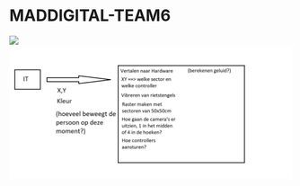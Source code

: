 # MADDIGITAL-TEAM6

![](https://user-images.githubusercontent.com/61419372/96873296-0b679900-1475-11eb-9366-e3471c8ab009.jpg)
![](https://raw.githubusercontent.com/11902804/MADDIGITAL-TEAM6/main/whiteboard_week_1_gedigitaliseerd.png)
